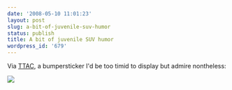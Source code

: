 ```yaml
---
date: '2008-05-10 11:01:23'
layout: post
slug: a-bit-of-juvenile-suv-humor
status: publish
title: A bit of juvenile SUV humor
wordpress_id: '679'
---
```


Via [TTAC](http://www.thetruthaboutcars.com/what-gas-hogs-are-doing-to-america/), a bumpersticker I'd be too timid to display but admire nontheless:

[![](http://fnord.phfactor.net/wp-content/uploads/2008/05/6a00e54ef6fd3b883400e54f8b41758834-800wi.jpg)](http://fnord.phfactor.net/wp-content/uploads/2008/05/6a00e54ef6fd3b883400e54f8b41758834-800wi.jpg)
